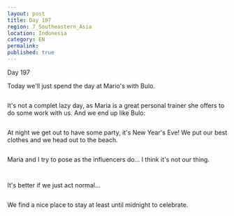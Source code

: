 ```yaml
---
layout: post
title: Day 197
region: 7_Southeastern_Asia
location: Indonesia
category: EN
permalink:
published: true
---
```


Day 197

Today we'll just spend the day at Mario's with Bulo.

<p><a
href="https://lh3.googleusercontent.com/hAgbE4AF9qTFNRby-nXWyRlD46XoSu13l7SglQLSK4ZQy-HTaYHO5ldzIhV7uQk7vBxNkFWpqyhUfah63iL8M9ZDFn90vRfVtOqvYg6RRkmWfwtODloA2u6n18mPprhtzLDQo6kyzHRQFhoc7baZX14SfOgmPgGITeBjQbldzSrCZHGPU6lE5bM0fUTDP1TLWCksDpl0AWJKROVydYEOKHR7PjgjrTEQ_QYLXA5235Q5z5r3U4zMLcuTiEYoLnKcCxfLiWmA71v-YvR-rFsU417x3_cXHKZm8s1Z7lzBNR5OiF-jWr6qWaOH6iG5UH9Dp1WrQDV7wmwK4Mvc_jGKNUTziy6TvPD8LD-Tg36wdb5XY9ha_uFl1r15hRQat_16Jj0LYRmdGnAJBbhnCc1BFD8vhARm6Ku2mOaNndhlvmmhhE1MLWF-4YJXBTWMG_7MDradwcd3wMktv0UrmTxCCJFZm2u0ZOwUV_G3VBKcCGXGM0Y90jx4C4iS93IPKvzCi6tZuAybzHPDf3UxtRkXlQERUG2IY2Bhj4IK2xHoab7RIpBAoPcTZygjaatA8MDlHAgwsaTwgcwIlNXxksxdmTJTQKaDA9AMRv6WOFmT0QMTTSb27ZPIII9_QthwkoWvJlTb02dEtjbDEGGO-m9EUufQlOXH77FgAIdowTLEe48NoPVXeZVaWHp9XY3mGQ4J1IxdS_mN2vReb6RzlDE5V9MJkg=w836-h627-no"><img 
src="https://lh3.googleusercontent.com/hAgbE4AF9qTFNRby-nXWyRlD46XoSu13l7SglQLSK4ZQy-HTaYHO5ldzIhV7uQk7vBxNkFWpqyhUfah63iL8M9ZDFn90vRfVtOqvYg6RRkmWfwtODloA2u6n18mPprhtzLDQo6kyzHRQFhoc7baZX14SfOgmPgGITeBjQbldzSrCZHGPU6lE5bM0fUTDP1TLWCksDpl0AWJKROVydYEOKHR7PjgjrTEQ_QYLXA5235Q5z5r3U4zMLcuTiEYoLnKcCxfLiWmA71v-YvR-rFsU417x3_cXHKZm8s1Z7lzBNR5OiF-jWr6qWaOH6iG5UH9Dp1WrQDV7wmwK4Mvc_jGKNUTziy6TvPD8LD-Tg36wdb5XY9ha_uFl1r15hRQat_16Jj0LYRmdGnAJBbhnCc1BFD8vhARm6Ku2mOaNndhlvmmhhE1MLWF-4YJXBTWMG_7MDradwcd3wMktv0UrmTxCCJFZm2u0ZOwUV_G3VBKcCGXGM0Y90jx4C4iS93IPKvzCi6tZuAybzHPDf3UxtRkXlQERUG2IY2Bhj4IK2xHoab7RIpBAoPcTZygjaatA8MDlHAgwsaTwgcwIlNXxksxdmTJTQKaDA9AMRv6WOFmT0QMTTSb27ZPIII9_QthwkoWvJlTb02dEtjbDEGGO-m9EUufQlOXH77FgAIdowTLEe48NoPVXeZVaWHp9XY3mGQ4J1IxdS_mN2vReb6RzlDE5V9MJkg=w836-h627-no" class="oversize" alt=""></a></p>

It's not a complet lazy day, as Maria is a great personal trainer she offers to do some work with us. And we end up like Bulo:

<p><a
href="https://lh3.googleusercontent.com/vc3esJxytYSXb9Am1UTZ7PJQQdcmIH8tRg99jeFaCsdNzMYzCdaMfEl2MP459exYgjSQKV-9TTCbkDXo0CZ_4XctEKCNV6RdP8o4277p5NEbxjKz_jbpt6y4UiO2MCNjqWxTjBolrqo3SXDzaji7oOpZEwOwq_mXFTQjpZQeMTS5SahTPO8UDOfmNKgVIheJIk5-H49-pDaFNtQuRcpMNZIvdqHU7cdQWmwXxOi7Pj764UtoGOjbH_cSFfdYJa4U0DMPpCWQCm92H40HakJe2WAmX4epPGsZozTsFIVUnXIFHdVA4tUsmoxqkJtQYQhjZHjNkOfgbT-HehOvwzGpPF4FLj3Si6hJdMnc_M_mHB3hY2tqY1gH8WHUXJgfsFjkKf_-QV3OYQ3URxmbdP0DubbrbtMhATaQEmLr0wQ2MKpzmU76otZQlgXdeHMvYyHlyVwP-LWxkL8EgoZNBeRuyDSWrd-xec-LglEegpRztttt-ldZ0nfYIPo0oGk5DzawkHmarnYVgFX2wbMhATpcfB8F0tirMmbPq3R-xRBv1z3vahBFqCDw0tOoOTg6DLKtBt9fFbbdc3arqO4O2JBm2cw7waZaxyCN4me7A7AssTzgLJM_khG1H015sr4gKsrf9rNNaWuz_23x0xhASKKG6437_U7bL4AjXPjkHAhs4GoUTiZoVndSqOqDDxM32tS0pO9WOdadpemKXxs0qs_wsB9fGg=w836-h627-no"><img 
src="https://lh3.googleusercontent.com/vc3esJxytYSXb9Am1UTZ7PJQQdcmIH8tRg99jeFaCsdNzMYzCdaMfEl2MP459exYgjSQKV-9TTCbkDXo0CZ_4XctEKCNV6RdP8o4277p5NEbxjKz_jbpt6y4UiO2MCNjqWxTjBolrqo3SXDzaji7oOpZEwOwq_mXFTQjpZQeMTS5SahTPO8UDOfmNKgVIheJIk5-H49-pDaFNtQuRcpMNZIvdqHU7cdQWmwXxOi7Pj764UtoGOjbH_cSFfdYJa4U0DMPpCWQCm92H40HakJe2WAmX4epPGsZozTsFIVUnXIFHdVA4tUsmoxqkJtQYQhjZHjNkOfgbT-HehOvwzGpPF4FLj3Si6hJdMnc_M_mHB3hY2tqY1gH8WHUXJgfsFjkKf_-QV3OYQ3URxmbdP0DubbrbtMhATaQEmLr0wQ2MKpzmU76otZQlgXdeHMvYyHlyVwP-LWxkL8EgoZNBeRuyDSWrd-xec-LglEegpRztttt-ldZ0nfYIPo0oGk5DzawkHmarnYVgFX2wbMhATpcfB8F0tirMmbPq3R-xRBv1z3vahBFqCDw0tOoOTg6DLKtBt9fFbbdc3arqO4O2JBm2cw7waZaxyCN4me7A7AssTzgLJM_khG1H015sr4gKsrf9rNNaWuz_23x0xhASKKG6437_U7bL4AjXPjkHAhs4GoUTiZoVndSqOqDDxM32tS0pO9WOdadpemKXxs0qs_wsB9fGg=w836-h627-no" class="oversize" alt=""></a></p>

At night we get out to have some party, it's New Year's Eve! We put our best clothes and we head out to the beach.

<p><a
href="https://lh3.googleusercontent.com/OES_mdIrITih8nsfU2tP_auJ0R12eyJ5E-cJREewY-QGuvm93im18gGlq3o6r-tMlU2Hpwd6dFOVQ8cacsODhfw21KvP9tAsFxRdYGYBHBvco-EOqMoVHcgxYbUZrb2AlYOOs2GJh0izJoYhzTbXL2FlUZOr40qQYgX-4iiSR4YEx62MP1mjzqqsAuzD7X5OKAYIYYinNoLbSecsl4uaqNbWmsfqf65iYRIfg1sniA0YeNFjo2CjXuyqdKCY75KCiRoLYDuZlJXX60nVldIrAcbOUO0myYO6V5X9QhhIH7QCEc5Ba2kwqppC93IgmbqkXJrJroOziOeJXmpkMEfJ1H5nTGM1w38yACHnwLeCxeZhzprSNC1bO_3hmsFu_Lv6iEKgvyGb1486uL-zs784DiFAjrPh5SuW3SG_hgbGvvp5nEB57BJHFYYkL8OKw2qTbuxDforGpV2y7_Ek5J2C9sdKJzvrg2VmhKwIUEDI6e4yff_mM1s81_W3mU9736FAUi6nIm3RsP9bivPnvIjhXznNmWXhdBbnTkbr7rs6jj7Kh0KrWPbMV8t9W19YrqDHbHOhhxhG4gVCdu3_1sb8zwvvSrCqja49qZHuVfyJPoicC3mjCvzjIklu6D1oW6miZHmg9qBZBPd5GR5NpVdxn7n2PZTbpd0Q1fJGiaFpPieHvT0mLzRP-zfmlCGilLxmhFcBT25kN8yYzo7Go4I75gMf2g=w836-h627-no"><img 
src="https://lh3.googleusercontent.com/OES_mdIrITih8nsfU2tP_auJ0R12eyJ5E-cJREewY-QGuvm93im18gGlq3o6r-tMlU2Hpwd6dFOVQ8cacsODhfw21KvP9tAsFxRdYGYBHBvco-EOqMoVHcgxYbUZrb2AlYOOs2GJh0izJoYhzTbXL2FlUZOr40qQYgX-4iiSR4YEx62MP1mjzqqsAuzD7X5OKAYIYYinNoLbSecsl4uaqNbWmsfqf65iYRIfg1sniA0YeNFjo2CjXuyqdKCY75KCiRoLYDuZlJXX60nVldIrAcbOUO0myYO6V5X9QhhIH7QCEc5Ba2kwqppC93IgmbqkXJrJroOziOeJXmpkMEfJ1H5nTGM1w38yACHnwLeCxeZhzprSNC1bO_3hmsFu_Lv6iEKgvyGb1486uL-zs784DiFAjrPh5SuW3SG_hgbGvvp5nEB57BJHFYYkL8OKw2qTbuxDforGpV2y7_Ek5J2C9sdKJzvrg2VmhKwIUEDI6e4yff_mM1s81_W3mU9736FAUi6nIm3RsP9bivPnvIjhXznNmWXhdBbnTkbr7rs6jj7Kh0KrWPbMV8t9W19YrqDHbHOhhxhG4gVCdu3_1sb8zwvvSrCqja49qZHuVfyJPoicC3mjCvzjIklu6D1oW6miZHmg9qBZBPd5GR5NpVdxn7n2PZTbpd0Q1fJGiaFpPieHvT0mLzRP-zfmlCGilLxmhFcBT25kN8yYzo7Go4I75gMf2g=w836-h627-no" class="oversize" alt=""></a></p>

Maria and I try to pose as the influencers do... I think it's not our thing.

<p><a
href="https://lh3.googleusercontent.com/kNsax7Oulw0YIHEOpvwTEfMLukeB-O60787QSysC3vcA05PCOv2BCeVcaOiPN51K9q2R9T-a2uQsFopOwrWTwWDIF4gOQksk6vRlp0cOlC8JnkJkuchXNFNhPLOt9SWOoM_4UH2XI8hTpR3UEOaH8jjeQ_I69dfzgVxRb-QlWQuw-WJckZVJ1OUl3kudSFJSkKt0T5MjVCCAyJ4AHcbi3T5QPZ9F0iB3jjzLGRN8ksphSXesXDKY8zVVen7kQnKx26x-w_zf81PLFUX5np7-DY6dcD5MS20Iw76E-nZBobnyFClZwjc7JvfX7CVxyOvaeqljyqbPQ_b8OtyFzOnugvqkYQ4mx98YVamoNDgYivTvvoQHV-oyIvqq5qt3HE_svnr15C2apwxGaKYdvFUYjHeGOslB4HBim7vS1dIPsc1gCJTtX8uaLsS1V_bHsb1z6HeiiQFZtjtA5Pmcs2Q2_4idLbHFnRFr7awZrj_EzkRP3xWsjQzm_pSGJhJzsTY_hyiPX0GtGItHojKvObalSThOL-QApqePD5_9JoB2Nx1XGifzu1i3-dorUxTeFMfYDU1CkA96hQH5WKVc3LiaCPVyTcXbfgbteV5c0RvhhIOfHthWpRiCKxaGgtyPbRhiY0ELzxMymRbaP4as6oxyHgzqoa5pcEJGJtEZ7y70axbG52OspgHrIM-nU4rOAPQAZsjpj-AKOBXINU2ZNxAQ8BmTkg=w836-h627-no"><img 
src="https://lh3.googleusercontent.com/kNsax7Oulw0YIHEOpvwTEfMLukeB-O60787QSysC3vcA05PCOv2BCeVcaOiPN51K9q2R9T-a2uQsFopOwrWTwWDIF4gOQksk6vRlp0cOlC8JnkJkuchXNFNhPLOt9SWOoM_4UH2XI8hTpR3UEOaH8jjeQ_I69dfzgVxRb-QlWQuw-WJckZVJ1OUl3kudSFJSkKt0T5MjVCCAyJ4AHcbi3T5QPZ9F0iB3jjzLGRN8ksphSXesXDKY8zVVen7kQnKx26x-w_zf81PLFUX5np7-DY6dcD5MS20Iw76E-nZBobnyFClZwjc7JvfX7CVxyOvaeqljyqbPQ_b8OtyFzOnugvqkYQ4mx98YVamoNDgYivTvvoQHV-oyIvqq5qt3HE_svnr15C2apwxGaKYdvFUYjHeGOslB4HBim7vS1dIPsc1gCJTtX8uaLsS1V_bHsb1z6HeiiQFZtjtA5Pmcs2Q2_4idLbHFnRFr7awZrj_EzkRP3xWsjQzm_pSGJhJzsTY_hyiPX0GtGItHojKvObalSThOL-QApqePD5_9JoB2Nx1XGifzu1i3-dorUxTeFMfYDU1CkA96hQH5WKVc3LiaCPVyTcXbfgbteV5c0RvhhIOfHthWpRiCKxaGgtyPbRhiY0ELzxMymRbaP4as6oxyHgzqoa5pcEJGJtEZ7y70axbG52OspgHrIM-nU4rOAPQAZsjpj-AKOBXINU2ZNxAQ8BmTkg=w836-h627-no" class="oversize" alt=""></a></p>

<p><a
href="https://lh3.googleusercontent.com/itp3BlOJt9OPSFM2GPcwckvef1v7x5KSuzw_GSKH1QHAw3STgUh163EUJSDKIho234nw_svGRNW_FEnQZHqmVVVaouUHlFgsYSNhPjPgvMoxlSNxLHwB75I_rdVxtEAcKd1csPWz_s_2ffjfK-OCUN1sS8VNxYAS6RIACMWEqtJknT_azZznQcMU-CT592hHtUR7taVLBm4vmEZk73EEJVgDM37Ig4v57EtbQA_NlcnkQIjuMyTxkU19FhWdC1wBAWsYjZHuDsm7pzcfotVEMTomMDPYR2FSnanwuRjWmpip4l4diJdacEdg2KvyEkr-xCNOvcqVzsWh7uR5JriGHMJHbNqpqrTSBbAhrOSHXimLX_uJdOBfG0hSwJ3sLni9b39s5ZEoUtqjdv1zZdNky9ChH70mnX4h7CH8aWfbJe1_GJ6YiI9UDD13xmjvnyzXU8mWMLkeRD-Pp_-XEnGWtz0lUvvuNY-dT9sW7QiMecSFglqon-YbjdxcpiyO15bu2PJgUzRVgcwApdD95wgw6p1nT2xi-W22xyA8RgNicbspsvAo-kHU76iwk5KeLRemWYOg_qOFnvzAmdcXXLfXlOo2OrWULzCtP3nqnAV9scwmN2Sio2woUegHYkwBTJQtYR6twFlG99wd8qYSOaPTcBBuyFBOF7hhPKi77rhRmjee0C6NK_Zmh6hhFnNRb8wEVapD-iGa6gFg9EcmhyrWSC4GAw=w836-h627-no"><img 
src="https://lh3.googleusercontent.com/itp3BlOJt9OPSFM2GPcwckvef1v7x5KSuzw_GSKH1QHAw3STgUh163EUJSDKIho234nw_svGRNW_FEnQZHqmVVVaouUHlFgsYSNhPjPgvMoxlSNxLHwB75I_rdVxtEAcKd1csPWz_s_2ffjfK-OCUN1sS8VNxYAS6RIACMWEqtJknT_azZznQcMU-CT592hHtUR7taVLBm4vmEZk73EEJVgDM37Ig4v57EtbQA_NlcnkQIjuMyTxkU19FhWdC1wBAWsYjZHuDsm7pzcfotVEMTomMDPYR2FSnanwuRjWmpip4l4diJdacEdg2KvyEkr-xCNOvcqVzsWh7uR5JriGHMJHbNqpqrTSBbAhrOSHXimLX_uJdOBfG0hSwJ3sLni9b39s5ZEoUtqjdv1zZdNky9ChH70mnX4h7CH8aWfbJe1_GJ6YiI9UDD13xmjvnyzXU8mWMLkeRD-Pp_-XEnGWtz0lUvvuNY-dT9sW7QiMecSFglqon-YbjdxcpiyO15bu2PJgUzRVgcwApdD95wgw6p1nT2xi-W22xyA8RgNicbspsvAo-kHU76iwk5KeLRemWYOg_qOFnvzAmdcXXLfXlOo2OrWULzCtP3nqnAV9scwmN2Sio2woUegHYkwBTJQtYR6twFlG99wd8qYSOaPTcBBuyFBOF7hhPKi77rhRmjee0C6NK_Zmh6hhFnNRb8wEVapD-iGa6gFg9EcmhyrWSC4GAw=w836-h627-no" class="oversize" alt=""></a></p>

It's better if we just act normal...

<p><a
href="https://lh3.googleusercontent.com/LRqF9ecovamIXZgpfWY7zTHmjFjA4-jaC5U-K5uikXnAXNfFkKFtn5N1t2Bcb1JcMWGd0XbcS4G_u9ueKNbu34sh1sfVVTbDFS-zfoDiJQTcIVqqYz0fN3p7BtGk_hA1w89z2UZhFbCriEzjR97icTA8dqVyyEVFbGLY42wwoCjoVMx3QG2PEls6MWl-g28mynDdVQveI9hDym6Dgdhcoq9C5hpE8DGA2v-BVDfH7H16NgJVHa3UvJGQGT5Q-rCkItHfvQYx905vlp9-M-WoSYOihog2D2pZhr-E7oEsY0nX0f6pkrQa1I9qQ9ICkg0V91RGoczLFaWL7qVhtUvhdCA6XsHk0k38s7gJ9cXtlyKGKGcRRJ_i5ajnIGYZ_3q5wpwUrhNaJkIMuUgNYeZW5YL8WaHd-5CBAyqQ4gY3KIV1v0252mGrnnHqAAaA2PeueRpl1gwLsk8UacNVcwOWkQnX946ru6Kj0__n4aXRkmFpyVd8PJF9ncqOlE5n2d7d2wbwGadVm3y_GBKmSizh9H92TtaFv5Osq4d9RkW3d_fqzTgCOO_YhgS2HZMD1F7NiTjdCE1WeR7QZMtit_BCGMsixLJg1DIgyzvVOtIcJefoATX3uVuePQdeFXwDfZ4d-q7Thw2mzbKL7fOmTATZLM6sa6Ha9Q_Y-9AIGI5tl8FavBblDi1AXCVe8KRNu0McCmE_itKC_pR-cq4SW2iv5osgeA=w836-h627-no"><img 
src="https://lh3.googleusercontent.com/LRqF9ecovamIXZgpfWY7zTHmjFjA4-jaC5U-K5uikXnAXNfFkKFtn5N1t2Bcb1JcMWGd0XbcS4G_u9ueKNbu34sh1sfVVTbDFS-zfoDiJQTcIVqqYz0fN3p7BtGk_hA1w89z2UZhFbCriEzjR97icTA8dqVyyEVFbGLY42wwoCjoVMx3QG2PEls6MWl-g28mynDdVQveI9hDym6Dgdhcoq9C5hpE8DGA2v-BVDfH7H16NgJVHa3UvJGQGT5Q-rCkItHfvQYx905vlp9-M-WoSYOihog2D2pZhr-E7oEsY0nX0f6pkrQa1I9qQ9ICkg0V91RGoczLFaWL7qVhtUvhdCA6XsHk0k38s7gJ9cXtlyKGKGcRRJ_i5ajnIGYZ_3q5wpwUrhNaJkIMuUgNYeZW5YL8WaHd-5CBAyqQ4gY3KIV1v0252mGrnnHqAAaA2PeueRpl1gwLsk8UacNVcwOWkQnX946ru6Kj0__n4aXRkmFpyVd8PJF9ncqOlE5n2d7d2wbwGadVm3y_GBKmSizh9H92TtaFv5Osq4d9RkW3d_fqzTgCOO_YhgS2HZMD1F7NiTjdCE1WeR7QZMtit_BCGMsixLJg1DIgyzvVOtIcJefoATX3uVuePQdeFXwDfZ4d-q7Thw2mzbKL7fOmTATZLM6sa6Ha9Q_Y-9AIGI5tl8FavBblDi1AXCVe8KRNu0McCmE_itKC_pR-cq4SW2iv5osgeA=w836-h627-no" class="oversize" alt=""></a></p>

We find a nice place to stay at least until midnight to celebrate.

<p><a
href="https://lh3.googleusercontent.com/GkHK0IkIEsO5eYSA0d37hdX22YiEG_V7Yst4MPJ8CQ2MstGpPh2q-xHb286zQ64XL4zFiz8dY-5UhxE1aBFCuF_5HOif_gdr0S7hwDj8AqrBc2zzYc3gwylQWPa0YdajW-9eMkqrPAR0dvmSyi8tVz_nVXjrW0quXv2mCatQDOTd5NFc3xr69wSA2WB5UbDUzn6TdQtq-sLhadtWTsAtlNczxMh7laSuiCHv8j5jhE4VgJs659AwAHLDbFrm9kTlaxrfRMo_dBFJZ-83hTLdEXa8uJoeigEYobdGywdTrx7X4Bw1fMWwMuGKkEYY4DBkcPBMuwL26UqQxanPlaJgioi2Lk4W7tOP4JcZecEk3jvpEm5E_NU9f2Whd4qe4YNRA6hgYFRULS3uRlL3Z-U2iSSSK5kf5kKXsCdTUx1ely03vd6V3Vh0esz1Pz9wtfTf_dDu3YKZ3KjWvn2vEPckm7NgIYDKX3tTD53wxHOg2YxoiQ8wE8dEEI8xMqs82xEU6NAAo2zkhxuONHwaWXCqrmjf_TBwFWkS_ND49g1PN4a0CCfJ_jH6TbDmISv52LlyrbR7BQJa7c9FiUWgqnG6BkYcQGncRzJ44tmHDEN-Kpe8GUtHnYQTLo9jWrKWo2yQbAhensPy95_VYAHzdSRZIhMPo-GuIKO4J4Bd_GgS4qFVSb6rgiPI3gNRlZuT8O2PnSRPGKchKRKowWYFfaEmmLQWng=w546-h307-k-no"><img 
src="https://lh3.googleusercontent.com/GkHK0IkIEsO5eYSA0d37hdX22YiEG_V7Yst4MPJ8CQ2MstGpPh2q-xHb286zQ64XL4zFiz8dY-5UhxE1aBFCuF_5HOif_gdr0S7hwDj8AqrBc2zzYc3gwylQWPa0YdajW-9eMkqrPAR0dvmSyi8tVz_nVXjrW0quXv2mCatQDOTd5NFc3xr69wSA2WB5UbDUzn6TdQtq-sLhadtWTsAtlNczxMh7laSuiCHv8j5jhE4VgJs659AwAHLDbFrm9kTlaxrfRMo_dBFJZ-83hTLdEXa8uJoeigEYobdGywdTrx7X4Bw1fMWwMuGKkEYY4DBkcPBMuwL26UqQxanPlaJgioi2Lk4W7tOP4JcZecEk3jvpEm5E_NU9f2Whd4qe4YNRA6hgYFRULS3uRlL3Z-U2iSSSK5kf5kKXsCdTUx1ely03vd6V3Vh0esz1Pz9wtfTf_dDu3YKZ3KjWvn2vEPckm7NgIYDKX3tTD53wxHOg2YxoiQ8wE8dEEI8xMqs82xEU6NAAo2zkhxuONHwaWXCqrmjf_TBwFWkS_ND49g1PN4a0CCfJ_jH6TbDmISv52LlyrbR7BQJa7c9FiUWgqnG6BkYcQGncRzJ44tmHDEN-Kpe8GUtHnYQTLo9jWrKWo2yQbAhensPy95_VYAHzdSRZIhMPo-GuIKO4J4Bd_GgS4qFVSb6rgiPI3gNRlZuT8O2PnSRPGKchKRKowWYFfaEmmLQWng=w546-h307-k-no" class="oversize" alt=""></a></p>

